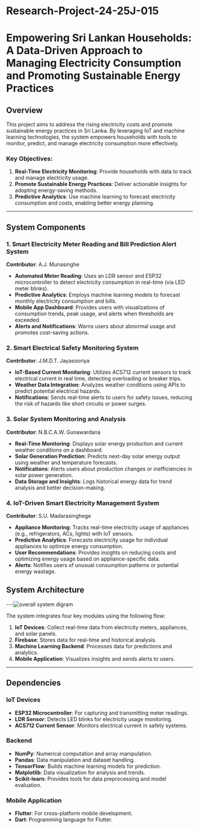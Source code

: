 # Research-Project-24-25J-015


# Empowering Sri Lankan Households: A Data-Driven Approach to Managing Electricity Consumption and Promoting Sustainable Energy Practices  

## Overview  

This project aims to address the rising electricity costs and promote sustainable energy practices in Sri Lanka. By leveraging IoT and machine learning technologies, the system empowers households with tools to monitor, predict, and manage electricity consumption more effectively.  

### Key Objectives:  
1. **Real-Time Electricity Monitoring**: Provide households with data to track and manage electricity usage.  
2. **Promote Sustainable Energy Practices**: Deliver actionable insights for adopting energy-saving methods.  
3. **Predictive Analytics**: Use machine learning to forecast electricity consumption and costs, enabling better energy planning.  

---

## System Components  

### **1. Smart Electricity Meter Reading and Bill Prediction Alert System**  
**Contributor**: A.J. Munasinghe  
- **Automated Meter Reading**: Uses an LDR sensor and ESP32 microcontroller to detect electricity consumption in real-time (via LED meter blinks).  
- **Predictive Analytics**: Employs machine learning models to forecast monthly electricity consumption and bills.  
- **Mobile App Dashboard**: Provides users with visualizations of consumption trends, peak usage, and alerts when thresholds are exceeded.  
- **Alerts and Notifications**: Warns users about abnormal usage and promotes cost-saving actions.  

### **2. Smart Electrical Safety Monitoring System**  
**Contributor**: J.M.D.T. Jayasooriya  
- **IoT-Based Current Monitoring**: Utilizes ACS712 current sensors to track electrical current in real time, detecting overloading or breaker trips.  
- **Weather Data Integration**: Analyzes weather conditions using APIs to predict potential electrical hazards.  
- **Notifications**: Sends real-time alerts to users for safety issues, reducing the risk of hazards like short circuits or power surges.  

### **3. Solar System Monitoring and Analysis**  
**Contributor**: N.B.C.A.W. Gunawardana  
- **Real-Time Monitoring**: Displays solar energy production and current weather conditions on a dashboard.  
- **Solar Generation Prediction**: Predicts next-day solar energy output using weather and temperature forecasts.  
- **Notifications**: Alerts users about production changes or inefficiencies in solar power generation.  
- **Data Storage and Insights**: Logs historical energy data for trend analysis and better decision-making.  

### **4. IoT-Driven Smart Electricity Management System**  
**Contributor**: S.U. Madarasinghege  
- **Appliance Monitoring**: Tracks real-time electricity usage of appliances (e.g., refrigerators, ACs, lights) with IoT sensors.  
- **Predictive Analytics**: Forecasts electricity usage for individual appliances to optimize energy consumption.  
- **User Recommendations**: Provides insights on reducing costs and optimizing energy usage based on appliance-specific data.  
- **Alerts**: Notifies users of unusual consumption patterns or potential energy wastage.  


## System Architecture  

---![overall system digram](https://github.com/user-attachments/assets/a481e9a6-ad52-4ec3-b510-1a0967304b94)


The system integrates four key modules using the following flow:  
1. **IoT Devices**: Collect real-time data from electricity meters, appliances, and solar panels.  
2. **Firebase**: Stores data for real-time and historical analysis.  
3. **Machine Learning Backend**: Processes data for predictions and analytics.  
4. **Mobile Application**: Visualizes insights and sends alerts to users.  

---

## Dependencies  

### IoT Devices  
- **ESP32 Microcontroller**: For capturing and transmitting meter readings.  
- **LDR Sensor**: Detects LED blinks for electricity usage monitoring.  
- **ACS712 Current Sensor**: Monitors electrical current in safety systems.  

### Backend  
- **NumPy**: Numerical computation and array manipulation.  
- **Pandas**: Data manipulation and dataset handling.  
- **TensorFlow**: Builds machine learning models for prediction.  
- **Matplotlib**: Data visualization for analysis and trends.  
- **Scikit-learn**: Provides tools for data preprocessing and model evaluation.  

### Mobile Application  
- **Flutter**: For cross-platform mobile development.  
- **Dart**: Programming language for Flutter.
